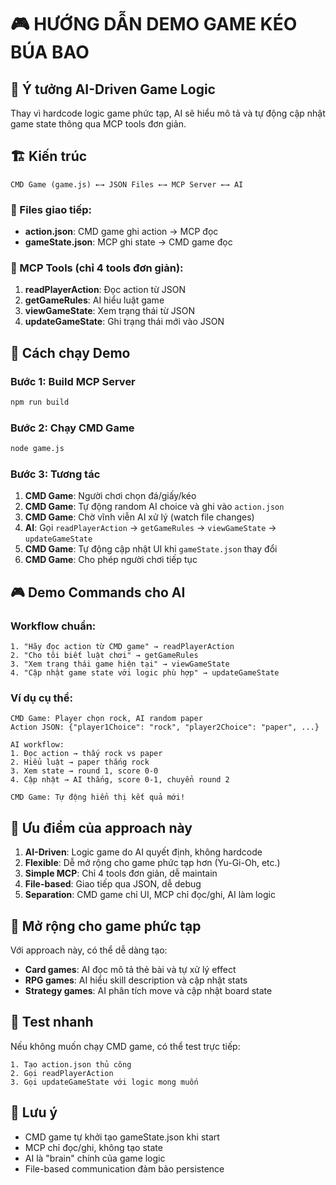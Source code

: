 # 🎮 HƯỚNG DẪN DEMO GAME KÉO BÚA BAO

## 🎯 Ý tưởng AI-Driven Game Logic

Thay vì hardcode logic game phức tạp, AI sẽ hiểu mô tả và tự động cập nhật game state thông qua MCP tools đơn giản.

## 🏗️ Kiến trúc

```
CMD Game (game.js) ←→ JSON Files ←→ MCP Server ←→ AI
```

### 📁 Files giao tiếp:

- **action.json**: CMD game ghi action → MCP đọc
- **gameState.json**: MCP ghi state → CMD game đọc

### 🔧 MCP Tools (chỉ 4 tools đơn giản):

1. **readPlayerAction**: Đọc action từ JSON
2. **getGameRules**: AI hiểu luật game
3. **viewGameState**: Xem trạng thái từ JSON
4. **updateGameState**: Ghi trạng thái mới vào JSON

## 🚀 Cách chạy Demo

### Bước 1: Build MCP Server

```bash
npm run build
```

### Bước 2: Chạy CMD Game

```bash
node game.js
```

### Bước 3: Tương tác

1. **CMD Game**: Người chơi chọn đá/giấy/kéo
2. **CMD Game**: Tự động random AI choice và ghi vào `action.json`
3. **CMD Game**: Chờ vĩnh viễn AI xử lý (watch file changes)
4. **AI**: Gọi `readPlayerAction` → `getGameRules` → `viewGameState` → `updateGameState`
5. **CMD Game**: Tự động cập nhật UI khi `gameState.json` thay đổi
6. **CMD Game**: Cho phép người chơi tiếp tục

## 🎮 Demo Commands cho AI

### Workflow chuẩn:

```
1. "Hãy đọc action từ CMD game" → readPlayerAction
2. "Cho tôi biết luật chơi" → getGameRules
3. "Xem trạng thái game hiện tại" → viewGameState
4. "Cập nhật game state với logic phù hợp" → updateGameState
```

### Ví dụ cụ thể:

```
CMD Game: Player chọn rock, AI random paper
Action JSON: {"player1Choice": "rock", "player2Choice": "paper", ...}

AI workflow:
1. Đọc action → thấy rock vs paper
2. Hiểu luật → paper thắng rock
3. Xem state → round 1, score 0-0
4. Cập nhật → AI thắng, score 0-1, chuyển round 2

CMD Game: Tự động hiển thị kết quả mới!
```

## 🎯 Ưu điểm của approach này

1. **AI-Driven**: Logic game do AI quyết định, không hardcode
2. **Flexible**: Dễ mở rộng cho game phức tạp hơn (Yu-Gi-Oh, etc.)
3. **Simple MCP**: Chỉ 4 tools đơn giản, dễ maintain
4. **File-based**: Giao tiếp qua JSON, dễ debug
5. **Separation**: CMD game chỉ UI, MCP chỉ đọc/ghi, AI làm logic

## 🔮 Mở rộng cho game phức tạp

Với approach này, có thể dễ dàng tạo:

- **Card games**: AI đọc mô tả thẻ bài và tự xử lý effect
- **RPG games**: AI hiểu skill description và cập nhật stats
- **Strategy games**: AI phân tích move và cập nhật board state

## 🧪 Test nhanh

Nếu không muốn chạy CMD game, có thể test trực tiếp:

```
1. Tạo action.json thủ công
2. Gọi readPlayerAction
3. Gọi updateGameState với logic mong muốn
```

## 📝 Lưu ý

- CMD game tự khởi tạo gameState.json khi start
- MCP chỉ đọc/ghi, không tạo state
- AI là "brain" chính của game logic
- File-based communication đảm bảo persistence
